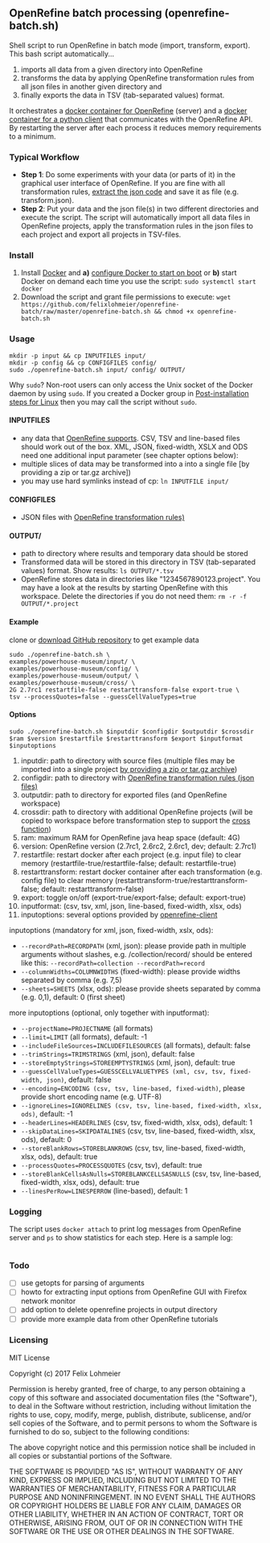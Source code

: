 ## OpenRefine batch processing (openrefine-batch.sh)

Shell script to run OpenRefine in batch mode (import, transform, export). This bash script automatically...

1. imports all data from a given directory into OpenRefine
2. transforms the data by applying OpenRefine transformation rules from all json files in another given directory and
3. finally exports the data in TSV (tab-separated values) format.

It orchestrates a [docker container for OpenRefine](https://hub.docker.com/r/felixlohmeier/openrefine/) (server) and a [docker container for a python client](https://hub.docker.com/r/felixlohmeier/openrefine-client/) that communicates with the OpenRefine API. By restarting the server after each process it reduces memory requirements to a minimum.

### Typical Workflow

- **Step 1**: Do some experiments with your data (or parts of it) in the graphical user interface of OpenRefine. If you are fine with all transformation rules, [extract the json code](http://kb.refinepro.com/2012/06/google-refine-json-and-my-notepad-or.html) and save it as file (e.g. transform.json).
- **Step 2**: Put your data and the json file(s) in two different directories and execute the script. The script will automatically import all data files in OpenRefine projects, apply the transformation rules in the json files to each project and export all projects in TSV-files.

### Install

1. Install [Docker](https://docs.docker.com/engine/installation/#on-linux) and **a)** [configure Docker to start on boot](https://docs.docker.com/engine/installation/linux/linux-postinstall/#configure-docker-to-start-on-boot) or **b)** start Docker on demand each time you use the script: `sudo systemctl start docker`
2. Download the script and grant file permissions to execute: `wget https://github.com/felixlohmeier/openrefine-batch/raw/master/openrefine-batch.sh && chmod +x openrefine-batch.sh`

### Usage

```
mkdir -p input && cp INPUTFILES input/
mkdir -p config && cp CONFIGFILES config/
sudo ./openrefine-batch.sh input/ config/ OUTPUT/
```

Why `sudo`? Non-root users can only access the Unix socket of the Docker daemon by using `sudo`. If you created a Docker group in [Post-installation steps for Linux](https://docs.docker.com/engine/installation/linux/linux-postinstall/) then you may call the script without `sudo`.

#### INPUTFILES
* any data that [OpenRefine supports](https://github.com/OpenRefine/OpenRefine/wiki/Importers). CSV, TSV and line-based files should work out of the box. XML, JSON, fixed-width, XSLX and ODS need one additional input parameter (see chapter options below): 
* multiple slices of data may be transformed into a into a single file [by providing a zip or tar.gz archive])
* you may use hard symlinks instead of cp: `ln INPUTFILE input/`

#### CONFIGFILES
* JSON files with [OpenRefine transformation rules)](http://kb.refinepro.com/2012/06/google-refine-json-and-my-notepad-or.html)

#### OUTPUT/
* path to directory where results and temporary data should be stored
* Transformed data will be stored in this directory in TSV (tab-separated values) format. Show results: `ls OUTPUT/*.tsv`
* OpenRefine stores data in directories like "1234567890123.project". You may have a look at the results by starting OpenRefine with this workspace. Delete the directories if you do not need them: `rm -r -f OUTPUT/*.project`

#### Example

clone or [download GitHub repository](https://github.com/felixlohmeier/openrefine-batch/archive/master.zip) to get example data

```
sudo ./openrefine-batch.sh \
examples/powerhouse-museum/input/ \
examples/powerhouse-museum/config/ \
examples/powerhouse-museum/output/ \
examples/powerhouse-museum/cross/ \
2G 2.7rc1 restartfile-false restarttransform-false export-true \
tsv --processQuotes=false --guessCellValueTypes=true
```

#### Options

```
sudo ./openrefine-batch.sh $inputdir $configdir $outputdir $crossdir $ram $version $restartfile $restarttransform $export $inputformat $inputoptions
```

1. inputdir: path to directory with source files (multiple files may be imported into a single project [by providing a zip or tar.gz archive](https://github.com/OpenRefine/OpenRefine/wiki/Importers))
2. configdir: path to directory with [OpenRefine transformation rules (json files)](http://kb.refinepro.com/2012/06/google-refine-json-and-my-notepad-or.html)
3. outputdir: path to directory for exported files (and OpenRefine workspace)
4. crossdir: path to directory with additional OpenRefine projects (will be copied to workspace before transformation step to support the [cross function](https://github.com/OpenRefine/OpenRefine/wiki/GREL-Other-Functions#crosscell-c-string-projectname-string-columnname))
5. ram: maximum RAM for OpenRefine java heap space (default: 4G)
6. version: OpenRefine version (2.7rc1, 2.6rc2, 2.6rc1, dev; default: 2.7rc1)
7. restartfile: restart docker after each project (e.g. input file) to clear memory (restartfile-true/restartfile-false; default: restartfile-true)
8. restarttransform: restart docker container after each transformation (e.g. config file) to clear memory (restarttransform-true/restarttransform-false; default: restarttransform-false)
9. export: toggle on/off (export-true/export-false; default: export-true)
8. inputformat: (csv, tsv, xml, json, line-based, fixed-width, xlsx, ods)
9. inputoptions: several options provided by [openrefine-client](https://hub.docker.com/r/felixlohmeier/openrefine-client/)

inputoptions (mandatory for xml, json, fixed-width, xslx, ods):
* `--recordPath=RECORDPATH` (xml, json): please provide path in multiple arguments without slashes, e.g. /collection/record/ should be entered like this: `--recordPath=collection --recordPath=record`
* `--columnWidths=COLUMNWIDTHS` (fixed-width): please provide widths separated by comma (e.g. 7,5)
* `--sheets=SHEETS` (xlsx, ods): please provide sheets separated by comma (e.g. 0,1), default: 0 (first sheet)

more inputoptions (optional, only together with inputformat):
* `--projectName=PROJECTNAME` (all formats)
* `--limit=LIMIT` (all formats), default: -1
* `--includeFileSources=INCLUDEFILESOURCES` (all formats), default: false
* `--trimStrings=TRIMSTRINGS` (xml, json), default: false
* `--storeEmptyStrings=STOREEMPTYSTRINGS` (xml, json), default: true
* `--guessCellValueTypes=GUESSCELLVALUETYPES (xml, csv, tsv, fixed-width, json)`, default: false
* `--encoding=ENCODING (csv, tsv, line-based, fixed-width)`, please provide short encoding name (e.g. UTF-8)
* `--ignoreLines=IGNORELINES (csv, tsv, line-based, fixed-width, xlsx, ods)`, default: -1
* `--headerLines=HEADERLINES` (csv, tsv, fixed-width, xlsx, ods), default: 1
* `--skipDataLines=SKIPDATALINES` (csv, tsv, line-based, fixed-width, xlsx, ods), default: 0
* `--storeBlankRows=STOREBLANKROWS` (csv, tsv, line-based, fixed-width, xlsx, ods), default: true
* `--processQuotes=PROCESSQUOTES` (csv, tsv), default: true
* `--storeBlankCellsAsNulls=STOREBLANKCELLSASNULLS` (csv, tsv, line-based, fixed-width, xlsx, ods), default: true
* `--linesPerRow=LINESPERROW` (line-based), default: 1

### Logging

The script uses `docker attach` to print log messages from OpenRefine server and `ps` to show statistics for each step. Here is a sample log:

```

```

### Todo

- [ ] use getopts for parsing of arguments
- [ ] howto for extracting input options from OpenRefine GUI with Firefox network monitor
- [ ] add option to delete openrefine projects in output directory
- [ ] provide more example data from other OpenRefine tutorials

### Licensing

MIT License

Copyright (c) 2017 Felix Lohmeier

Permission is hereby granted, free of charge, to any person obtaining a copy
of this software and associated documentation files (the "Software"), to deal
in the Software without restriction, including without limitation the rights
to use, copy, modify, merge, publish, distribute, sublicense, and/or sell
copies of the Software, and to permit persons to whom the Software is
furnished to do so, subject to the following conditions:

The above copyright notice and this permission notice shall be included in all
copies or substantial portions of the Software.

THE SOFTWARE IS PROVIDED "AS IS", WITHOUT WARRANTY OF ANY KIND, EXPRESS OR
IMPLIED, INCLUDING BUT NOT LIMITED TO THE WARRANTIES OF MERCHANTABILITY,
FITNESS FOR A PARTICULAR PURPOSE AND NONINFRINGEMENT. IN NO EVENT SHALL THE
AUTHORS OR COPYRIGHT HOLDERS BE LIABLE FOR ANY CLAIM, DAMAGES OR OTHER
LIABILITY, WHETHER IN AN ACTION OF CONTRACT, TORT OR OTHERWISE, ARISING FROM,
OUT OF OR IN CONNECTION WITH THE SOFTWARE OR THE USE OR OTHER DEALINGS IN THE
SOFTWARE.
